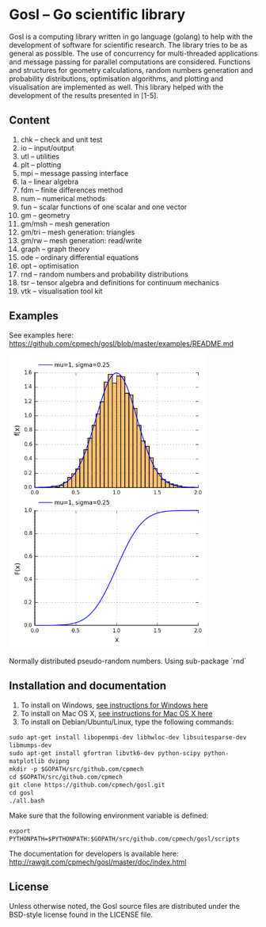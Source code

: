 # Gosl &ndash; Go scientific library

Gosl is a computing library written in go language (golang) to help with the development of software
for scientific research. The library tries to be as general as possible. The use of concurrency for
multi-threaded applications and message passing for parallel computations are considered. Functions
and structures for geometry calculations, random numbers generation and probability distributions,
optimisation algorithms, and plotting and visualisation are implemented as well. This library helped
with the development of the results presented in [1-5].



## Content

1.  chk    &ndash; check and unit test
2.  io     &ndash; input/output
3.  utl    &ndash; utilities
4.  plt    &ndash; plotting
5.  mpi    &ndash; message passing interface
6.  la     &ndash; linear algebra
7.  fdm    &ndash; finite differences method
8.  num    &ndash; numerical methods
9.  fun    &ndash; scalar functions of one scalar and one vector
10. gm     &ndash; geometry
11. gm/msh &ndash; mesh generation
12. gm/tri &ndash; mesh generation: triangles
13. gm/rw  &ndash; mesh generation: read/write
14. graph  &ndash; graph theory
15. ode    &ndash; ordinary differential equations
16. opt    &ndash; optimisation
17. rnd    &ndash; random numbers and probability distributions
18. tsr    &ndash; tensor algebra and definitions for continuum mechanics
19. vtk    &ndash; visualisation tool kit



## Examples

See examples here: https://github.com/cpmech/gosl/blob/master/examples/README.md


<div id="container">
<p><img src="examples/figs/rnd_normalDistribution.png" width="400"></p>
Normally distributed pseudo-random numbers. Using sub-package `rnd`
</div>


## Installation and documentation

1. To install on Windows, [see instructions for Windows here](https://github.com/cpmech/gosl/blob/master/doc/InstallationOnWindows.md)
2. To install on Mac OS X, [see instructions for Mac OS X here](https://github.com/cpmech/gosl/blob/master/doc/InstallationOnMacOSX.md)
3. To install on Debian/Ubuntu/Linux, type the following commands:

```
sudo apt-get install libopenmpi-dev libhwloc-dev libsuitesparse-dev libmumps-dev 
sudo apt-get install gfortran libvtk6-dev python-scipy python-matplotlib dvipng
mkdir -p $GOPATH/src/github.com/cpmech
cd $GOPATH/src/github.com/cpmech
git clone https://github.com/cpmech/gosl.git
cd gosl
./all.bash
```

Make sure that the following environment variable is defined:

```
export PYTHONPATH=$PYTHONPATH:$GOPATH/src/github.com/cpmech/gosl/scripts
```

The documentation for developers is available here: http://rawgit.com/cpmech/gosl/master/doc/index.html






## License

Unless otherwise noted, the Gosl source files are distributed under the BSD-style license found in the LICENSE file.
